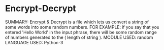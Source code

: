 # Encrypt-Decrypt
SUMMARY: Encrypt & Decrypt is a file which lets us convert a string of some words into some random numbers.
FOR EXAMPLE: if you say that you entered 'Hello World' in the input phrase, there will be some random range of numbers generated to the ( length of string ).
MODULE USED: random
LANGUAGE USED: Python-3
